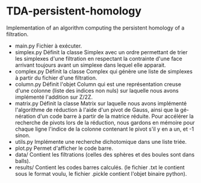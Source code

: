 # TDA-persistent-homology

Implementation of an algorithm computing the persistent homology of a filtration.

- main.py Fichier à exécuter.
- simplex.py Définit la classe Simplex avec un ordre permettant de trier
les simplexes d'une filtration en respectant la contrainte d'une face
arrivant toujours avant un simplexe dans lequel elle apparait.
- complex.py Définit la classe Complex qui génère une liste de simplexes
à partir du fichier d'une filtration.
- column.py Définit l'objet Column qui est une représentation creuse d'une
colonne (liste des indices non nuls) sur laquelle nous avons implémenté
l'addition sur Z/2Z.
- matrix.py Définit la classe Matrix sur laquelle nous avons implémenté
l'algorithme de réduction à l'aide d'un pivot de Gauss, ainsi que la gé-
nération d'un code barre à partir de la matrice réduite. Pour accélérer
la recherche de pivots lors de la réduction, nous gardons en mémoire
pour chaque ligne l'indice de la colonne contenant le pivot s'il y en a
un, et -1 sinon.
- utils.py Implémente une recherche dichotomique dans une liste triée.
- plot.py Permet d'afficher le code barre.
- data/ Contient les filtrations (celles des sphères et des boules sont dans
balls).
- results/ Contient les codes barres calculés. (le fichier .txt le contient
sous le format voulu, le fichier .pickle contient l'objet binaire python).
